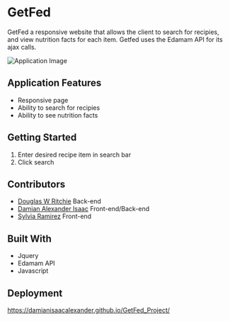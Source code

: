 # GetFed

GetFed a responsive website that allows the client to search for recipies, and view nutrition facts for each item. Getfed uses the Edamam API for its ajax calls. 

 ![Application Image](https://i.gyazo.com/57b3a109b5896dd4d26cb4a1c26edffa.jpg)

## Application Features

* Responsive page
* Ability to search for recipies
* Ability to see nutrition facts

## Getting Started
1. Enter desired recipe item in search bar
2. Click search

## Contributors

* [Douglas W Ritchie](https://github.com/Dritchie3) Back-end
* [Damian Alexander Isaac](https://github.com/DamianIsaacAlexander) Front-end/Back-end
* [Sylvia Ramirez](https://github.com/sylviadiane69) Front-end

## Built With

* Jquery
* Edamam API
* Javascript 

## Deployment

https://damianisaacalexander.github.io/GetFed_Project/